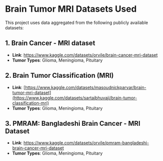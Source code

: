 # Brain Tumor MRI Datasets Used

This project uses data aggregated from the following publicly available datasets:

## 1. Brain Cancer - MRI dataset
- **Link**: https://www.kaggle.com/datasets/orvile/brain-cancer-mri-dataset
- **Tumor Types**: Glioma, Meningioma, Pituitary

## 2. Brain Tumor Classification (MRI)
- **Link**: [https://www.kaggle.com/datasets/masoudnickparvar/brain-tumor-mri-dataset](https://www.kaggle.com/datasets/sartajbhuvaji/brain-tumor-classification-mri)
- **Tumor Types**: Glioma, Meningioma, Pituitary
  
## 3. PMRAM: Bangladeshi Brain Cancer - MRI Dataset
- **Link**: https://www.kaggle.com/datasets/orvile/pmram-bangladeshi-brain-cancer-mri-dataset
- **Tumor Types**: Glioma, Meningioma, Pituitary











